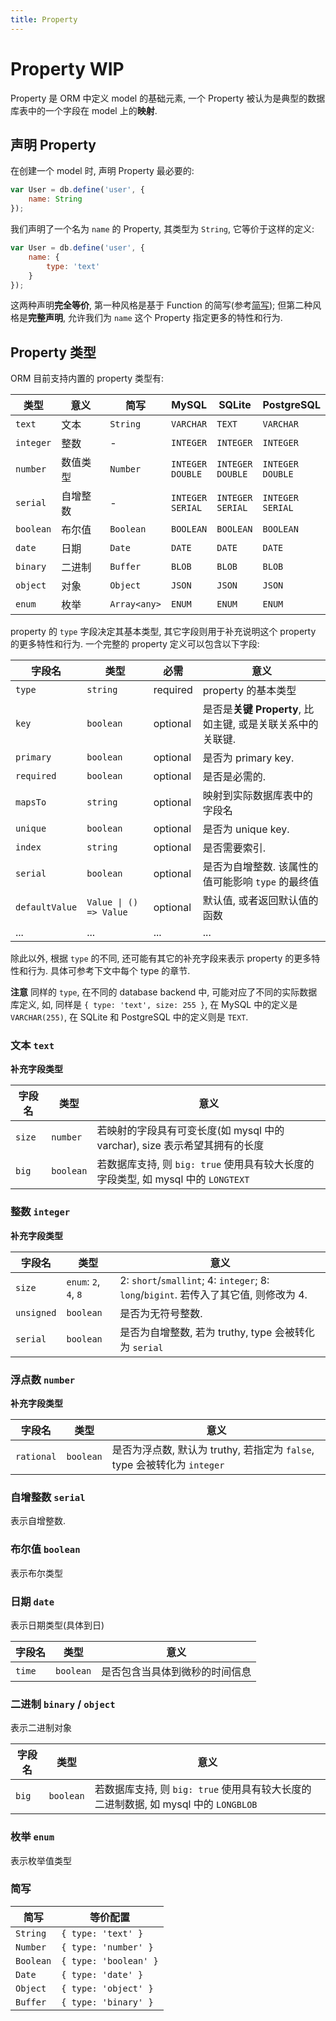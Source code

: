 ```yaml
---
title: Property
---
```

# Property <Badge type="warning">WIP</Badge>

Property 是 ORM 中定义 model 的基础元素, 一个 Property 被认为是典型的数据库表中的一个字段在 model 上的**映射**.

## 声明 Property

在创建一个 model 时, 声明 Property 最必要的:

```js
var User = db.define('user', {
    name: String
});
```

我们声明了一个名为 `name` 的 Property, 其类型为 `String`, 它等价于这样的定义:

```js
var User = db.define('user', {
    name: {
        type: 'text'
    }
});
```

这两种声明**完全等价**, 第一种风格是基于 Function 的简写(参考[简写](#简写)); 但第二种风格是**完整声明**, 允许我们为 `name` 这个 Property 指定更多的特性和行为.

## Property 类型

ORM 目前支持内置的 property 类型有:

| 类型 | 意义 | 简写 | MySQL | SQLite | PostgreSQL |
| ---- | ---- | ---- | ---- | ---- | ---- |
| `text` | 文本 | `String` | `VARCHAR` | `TEXT` | `VARCHAR` |
| `integer` | 整数 | - | `INTEGER` | `INTEGER` | `INTEGER` |
| `number` | 数值类型 | `Number` | `INTEGER`<br />`DOUBLE` | `INTEGER`<br />`DOUBLE` | `INTEGER`<br />`DOUBLE` |
| `serial` | 自增整数 | - | `INTEGER`<br/> `SERIAL` | `INTEGER`<br/> `SERIAL` | `INTEGER`<br/> `SERIAL` |
| `boolean` | 布尔值 | `Boolean` | `BOOLEAN` | `BOOLEAN` | `BOOLEAN` |
| `date` | 日期 | `Date` | `DATE` | `DATE` | `DATE` |
| `binary` | 二进制 | `Buffer` | `BLOB` | `BLOB` | `BLOB` |
| `object` | 对象 | `Object` | `JSON` | `JSON` | `JSON` |
| `enum` | 枚举 | `Array<any>` | `ENUM` | `ENUM` | `ENUM` |

property 的 `type` 字段决定其基本类型, 其它字段则用于补充说明这个 property 的更多特性和行为. 一个完整的 property 定义可以包含以下字段:

| 字段名 | 类型 | 必需 | 意义 |
| ---- | ---- | ---- | ---- |
| `type` | `string` | required | property 的基本类型 |
| `key` | `boolean` | optional | 是否是**关键 Property**, 比如主键, 或是关联关系中的关联键. |
| `primary` | `boolean` | optional | 是否为 primary key. |
| `required` | `boolean` | optional | 是否是必需的. |
| `mapsTo` | `string` | optional | 映射到实际数据库表中的字段名 |
| `unique` | `boolean` | optional | 是否为 unique key. |
| `index` | `string` | optional | 是否需要索引. |
| `serial` | `boolean` | optional | 是否为自增整数. 该属性的值可能影响 `type` 的最终值 |
| `defaultValue` | `Value \| () => Value` | optional | 默认值, 或者返回默认值的函数 |
| ... | ... | ... | ... |

<!-- | 'point' | 点 | `POINT` | `POINT` | `POINT` | -->

除此以外, 根据 `type` 的不同, 还可能有其它的补充字段来表示 property 的更多特性和行为. 具体可参考下文中每个 type 的章节.

**注意** 同样的 `type`, 在不同的 database backend 中, 可能对应了不同的实际数据库定义, 如, 同样是 `{ type: 'text', size: 255 }`, 在 MySQL 中的定义是 `VARCHAR(255)`, 在 SQLite 和 PostgreSQL 中的定义则是 `TEXT`.

### 文本 `text`

**补充字段类型**

| 字段名 | 类型 | 意义 |
| ---- | ---- | ---- |
| `size` | `number` | 若映射的字段具有可变长度(如 mysql 中的 varchar), size 表示希望其拥有的长度 |
| `big` | `boolean` | 若数据库支持, 则 `big: true` 使用具有较大长度的字段类型, 如 mysql 中的 `LONGTEXT` |

### 整数 `integer`

**补充字段类型**

| 字段名 | 类型 | 意义 |
| ---- | ---- | ---- |
| `size` | `enum`: `2`, `4`, `8` | 2: `short`/`smallint`; 4: `integer`; 8: `long`/`bigint`. 若传入了其它值, 则修改为 4. |
| `unsigned` | `boolean` | 是否为无符号整数. |
| `serial` | `boolean` |  是否为自增整数, 若为 truthy, type 会被转化为 `serial` |

### 浮点数 `number`

**补充字段类型**

| 字段名 | 类型 | 意义 |
| ---- | ---- | ---- |
| `rational` | `boolean` | 是否为浮点数, 默认为 truthy, 若指定为 `false`, type 会被转化为 `integer` |


### 自增整数 `serial`

表示自增整数.

### 布尔值 `boolean`

表示布尔类型

### 日期 `date`

表示日期类型(具体到日)

| 字段名 | 类型 | 意义 |
| ---- | ---- | ---- |
| `time` | `boolean` | 是否包含当具体到微秒的时间信息 |

### 二进制 `binary` / `object`

表示二进制对象

| 字段名 | 类型 | 意义 |
| ---- | ---- | ---- |
| `big` | `boolean` | 若数据库支持, 则 `big: true` 使用具有较大长度的二进制数据, 如 mysql 中的 `LONGBLOB` |

### 枚举 `enum`

表示枚举值类型

### 简写

| 简写 | 等价配置 |
| ---- | ------- |
| `String` | `{ type: 'text' }` |
| `Number` | `{ type: 'number' }` |
| `Boolean` | `{ type: 'boolean' }` |
| `Date` | `{ type: 'date' }` |
| `Object` | `{ type: 'object' }` |
| `Buffer` | `{ type: 'binary' }` |



